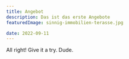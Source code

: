 ```yaml
---
title: Angebot
description: Das ist das erste Angebote
featuredImage: sinnig-immobilien-terasse.jpg

date: 2022-09-11
---
```



All right! Give it a try. Dude.
